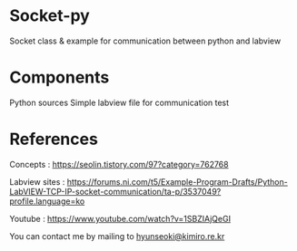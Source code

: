 # Socket-py
Socket class &amp; example for communication between python and labview

# Components
Python sources
Simple labview file for communication test

# References
Concepts : https://seolin.tistory.com/97?category=762768

Labview sites : https://forums.ni.com/t5/Example-Program-Drafts/Python-LabVIEW-TCP-IP-socket-communication/ta-p/3537049?profile.language=ko

Youtube : https://www.youtube.com/watch?v=1SBZIAjQeGI

You can contact me by mailing to hyunseoki@kimiro.re.kr
